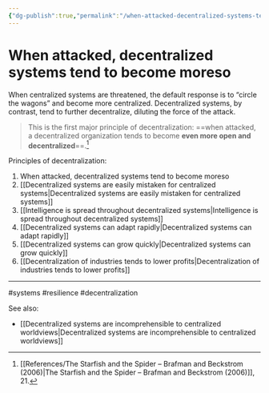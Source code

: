 ```yaml
---
{"dg-publish":true,"permalink":"/when-attacked-decentralized-systems-tend-to-become-moreso/"}
---
```



# When attacked, decentralized systems tend to become moreso

When centralized systems are threatened, the default response is to “circle the wagons” and become more centralized. Decentralized systems, by contrast, tend to further decentralize, diluting the force of the attack.

> This is the first major principle of decentralization: ==when attacked, a decentralized organization tends to become **even more open and decentralized**==.[^1]

Principles of decentralization:
1. When attacked, decentralized systems tend to become moreso
2. [[Decentralized systems are easily mistaken for centralized systems\|Decentralized systems are easily mistaken for centralized systems]]
3. [[Intelligence is spread throughout decentralized systems\|Intelligence is spread throughout decentralized systems]]
4. [[Decentralized systems can adapt rapidly\|Decentralized systems can adapt rapidly]]
5. [[Decentralized systems can grow quickly\|Decentralized systems can grow quickly]]
6. [[Decentralization of industries tends to lower profits\|Decentralization of industries tends to lower profits]]

---
#systems #resilience #decentralization 

See also:
- [[Decentralized systems are incomprehensible to centralized worldviews\|Decentralized systems are incomprehensible to centralized worldviews]]

[^1]: [[References/The Starfish and the Spider – Brafman and Beckstrom (2006)\|The Starfish and the Spider – Brafman and Beckstrom (2006)]], 21.